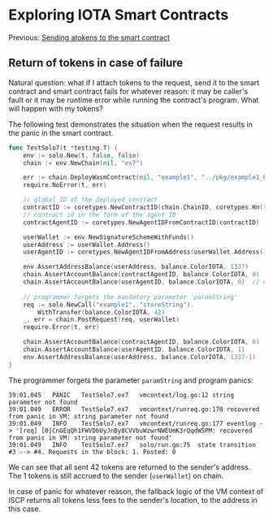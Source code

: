 # Exploring IOTA Smart Contracts

Previous: [Sending atokens to the smart contract](09.md)   

## Return of tokens in case of failure
Natural question: what if I attach tokens to the request, send it to the smart contract and smart contract fails for
whatever reason: it may be caller's fault or it may be runtime error while running the contract's program.
What will happen with my tokens?

The following test demonstrates the situation when the request results in the panic in the smart contract.

```go
func TestSolo7(t *testing.T) {
	env := solo.New(t, false, false)
	chain := env.NewChain(nil, "ex7")

	err := chain.DeployWasmContract(nil, "example1", "../pkg/example1_bg.wasm")
	require.NoError(t, err)

	// global ID of the deployed contract
	contractID := coretypes.NewContractID(chain.ChainID, coretypes.Hn("example1"))
	// contract id in the form of the agent ID
	contractAgentID := coretypes.NewAgentIDFromContractID(contractID)

	userWallet := env.NewSignatureSchemeWithFunds()
	userAddress := userWallet.Address()
	userAgentID := coretypes.NewAgentIDFromAddress(userWallet.Address())

	env.AssertAddressBalance(userAddress, balance.ColorIOTA, 1337)
	chain.AssertAccountBalance(contractAgentID, balance.ColorIOTA, 0)  // empty on-chain
	chain.AssertAccountBalance(userAgentID, balance.ColorIOTA, 0)  // empty on-chain
    
	// programmer forgets the mandatory parameter 'paramString'
	req := solo.NewCall("example1", "storeString").
		WithTransfer(balance.ColorIOTA, 42)
	_, err = chain.PostRequest(req, userWallet)
	require.Error(t, err)

	chain.AssertAccountBalance(contractAgentID, balance.ColorIOTA, 0)
	chain.AssertAccountBalance(userAgentID, balance.ColorIOTA, 1)
	env.AssertAddressBalance(userAddress, balance.ColorIOTA, 1337-1)
}
```   
The programmer forgets the parameter `paramString` and program panics:
```
39:01.045	PANIC	TestSolo7.ex7	vmcontext/log.go:12	string parameter not found
39:01.049	ERROR	TestSolo7.ex7	vmcontext/runreq.go:170	recovered from panic in VM: string parameter not found
39:01.049	INFO	TestSolo7.ex7	vmcontext/runreq.go:177	eventlog -> '[req] [0]CnGEqQh1FWVDbUyJnBy8CVVbuWzwrNWEUmK3rQqdW5PM: recovered from panic in VM: string parameter not found'
39:01.049	INFO	TestSolo7.ex7	solo/run.go:75	state transition #3 --> #4. Requests in the block: 1. Posted: 0
```
We can see that all sent 42 tokens are returned to the sender's address. The 1 tokens is still accrued 
to the sender (`userWallet`) on chain. 

In case of panic for whatever reason, the fallback logic of the VM context of ISCP returns all 
tokens less fees to the sender's location, to the address in this case. 

 
 
